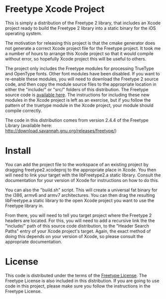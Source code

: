 # Freetype Xcode Project

This is simply a distribution of the Freetype 2 library, that includes an Xcode project ready to build the Freetype 2 library into a static binary for the iOS operating system.

The motivation for releasing this project is that the cmake generator does not generate a correct Xcode project file for the Freetype project.  It took me a number of hours to arrange this Xcode project so that it would compile without error, so hopefully Xcode project this will be useful to others.

The project only includes the Freetype modules for processing TrueType and OpenType fonts.  Other font modules have been disabled.  If you want to re-enable these modules, you will need to download the Freetype 2 source code, and then copy the module source files to the appropriate location in either the "include/" or "src/" folders of this distribution.  The Freetype source code is [available here](http://download.savannah.gnu.org/releases/freetype/).  The instructions for including these new modules in the Xcode project is left as an exercise, but if you follow the pattern of the truetype module in the Xcode project, your module should compile correctly.

The code in this distribution comes from version 2.4.4 of the Freetype Library (available here: http://download.savannah.gnu.org/releases/freetype/)


# Install

You can add the project file to the workspace of an existing project by dragging freetype2.xcodeproj to the appropriate place in Xcode.  You then will need to link your target with the libFreetype2.a static library.  Consult the documentation for your version of Xcode for instructions on how to do this.

You can also the "build.sh" script.  This will create a universal fat binary for the i386, armv6 and armv7 architectures.  You can then drag the resulting libFreetype.a static library to the open Xcode project you want to use the Freetype library in.

From there, you will need to tell you target project where the Freetype 2 headers are located.  For this, you will need to add a recursive link the the "include/" path of this source code distribution, to the "Header Search Paths" entry of your Xcode project's target.  Again, the exact method of doing this depends on your version of Xcode, so please consult the appropriate documentation.


# License

This code is distributed under the terms of the [Freetype License](http://www.freetype.org/FTL.TXT).  The Freetype License is also included in this distribution.  If you are going to use code in this project, please make sure you follow the instructions in the Freetype License.